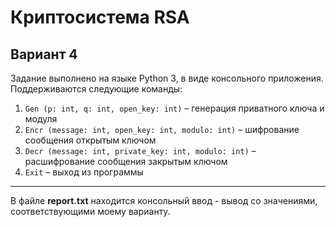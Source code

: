 # Криптосистема RSA
## Вариант 4

Задание выполнено на языке Python 3, в виде консольного приложения.
Поддерживаются следующие команды:
1. ```Gen (p: int, q: int, open_key: int)``` – генерация приватного ключа и модуля
2. ```Encr (message: int, open_key: int, modulo: int)``` – шифрование сообщения открытым ключом
3. ```Decr (message: int, private_key: int, modulo: int)``` – расшифрование сообщения закрытым ключом
4. ```Exit``` – выход из программы

---
В файле **report.txt** находится консольный ввод - вывод со значениями, соответствующими моему варианту.
